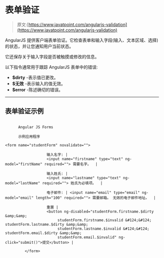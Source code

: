 # 表单验证

> 原文:[https://www.javatpoint.com/angularjs-validation](https://www.javatpoint.com/angularjs-validation)

AngularJS 提供客户端表单验证。它检查表单和输入字段(输入、文本区域、选择)的状态，并让您通知用户当前状态。

它还保存关于输入字段是否被触摸或修改的信息。

以下指令通常用于跟踪 AngularJS 表单中的错误:

*   **$dirty** -表示值已更改。
*   **$无效** -表示输入的值无效。
*   **$error** -陈述确切的错误。

* * *

## 表单验证示例

```

      Angular JS Forms

      示例应用程序

<form name="studentForm" novalidate="">

                   输入名字: |
                   <input name="firstname" type="text" ng-model="firstName" required=""> 需要名字。  |

                   输入姓氏: |
                   <input name="lastname" type="text" ng-model="lastName" required=""> 姓氏为必填项。  |

                   电子邮件: | <input name="email" type="email" ng-model="email" length="100" required=""> 需要邮箱。 无效的电子邮件地址。  |

                   重置 |
                   <button ng-disabled="studentForm.firstname.$dirty &amp;&amp;
                        studentForm.firstname.$invalid &#124;&#124; studentForm.lastname.$dirty &amp;&amp;
                        studentForm.lastname.$invalid &#124;&#124; studentForm.email.$dirty &amp;&amp;
                        studentForm.email.$invalid" ng-click="submit()">提交</button> |

         </form>

```